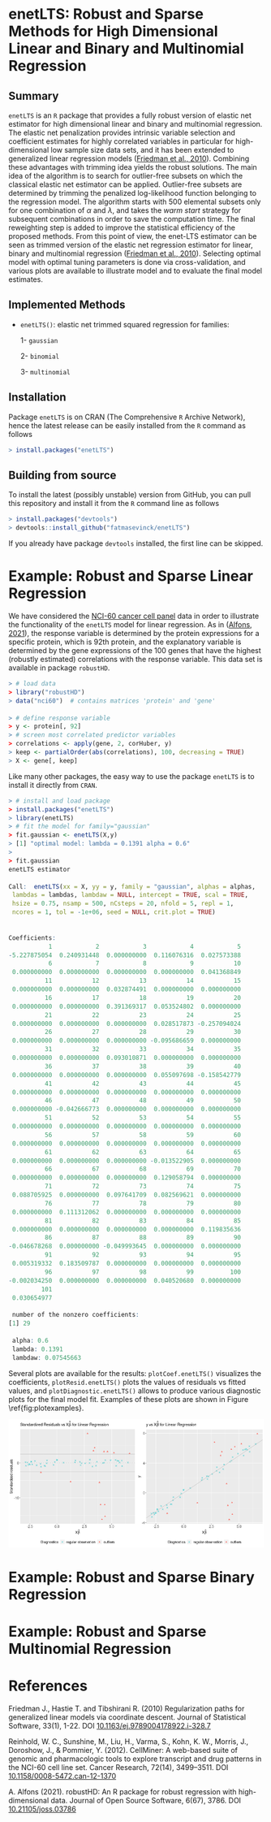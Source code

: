 # enetLTS: Robust and Sparse Methods for High Dimensional Linear and Binary and Multinomial Regression

## Summary

`enetLTS` is an `R` package that provides a fully robust version of 
elastic net estimator for high dimensional linear and binary and multinomial regression. 
The elastic net penalization provides 
intrinsic variable selection and coefficient estimates for highly correlated 
variables in particular for high-dimensional low sample size 
data sets, and it has been extended to generalized linear regression models 
([Friedman et al., 2010](https://www.jstatsoft.org/article/download/v033i01/361)). 
Combining these advantages with trimming idea yields the robust solutions.
The main idea of the algorithm is to search for outlier-free subsets on which the classical elastic 
net estimator can be applied. Outlier-free subsets are determined by trimming 
the penalized log-likelihood function belonging to the regression model. 
The algorithm starts with 500 elemental subsets
only for one combination of $\alpha$ and $\lambda$, and takes the *warm start* strategy
for subsequent combinations in order to save the computation time.
The final reweighting step is added to improve the statistical 
efficiency of the proposed methods. 
From this point of view, the enet-LTS estimator can be seen as trimmed version 
of the elastic net regression estimator for linear, binary and multinomial 
regression ([Friedman et al., 2010](https://www.jstatsoft.org/article/download/v033i01/361)). 
Selecting optimal model with optimal tuning parameters is done via cross-validation, 
and various plots are available to illustrate model and to evaluate the 
final model estimates. 

## Implemented Methods 

- `enetLTS()`: elastic net trimmed squared regression for families:

   1- `gaussian`

   2- `binomial`
   
   3- `multinomial`
                                                                  

## Installation

Package `enetLTS` is on CRAN (The Comprehensive `R` Archive Network), hence the latest release can be easily installed from the `R` command as follows

```R
> install.packages("enetLTS")
```

## Building from source

To install the latest (possibly unstable) version from GitHub, you can pull this repository and install it from the `R` command line as follows

```R
> install.packages("devtools")
> devtools::install_github("fatmasevinck/enetLTS")
```

If you already have package `devtools` installed, the first line can be skipped.


# Example: Robust and Sparse Linear Regression

We have considered the [NCI-60 cancer cell panel](https://discover.nci.nih.gov/cellminer/) data in order to illustrate the functionality of the `enetLTS` model for linear regression. As in ([Alfons, 2021](https://joss.theoj.org/papers/10.21105/joss.03786)), the response variable is determined by the protein expressions for a specific protein, which is 92th protein, and
the explanatory variable is determined by the gene expressions of the 100 genes that have the highest (robustly estimated) correlations with the response variable. This data set is available in package `robustHD`.

```R
> # load data
> library("robustHD")
> data("nci60")  # contains matrices 'protein' and 'gene'

> # define response variable
> y <- protein[, 92]
> # screen most correlated predictor variables
> correlations <- apply(gene, 2, corHuber, y)
> keep <- partialOrder(abs(correlations), 100, decreasing = TRUE)
> X <- gene[, keep]
```

Like many other packages, the easy way to use the package `enetLTS` is to install it directly from `CRAN`. 

```R
> # install and load package
> install.packages("enetLTS")
> library(enetLTS)
> # fit the model for family="gaussian"
> fit.gaussian <- enetLTS(X,y)
> [1] "optimal model: lambda = 0.1391 alpha = 0.6"
>
> fit.gaussian
enetLTS estimator 

Call:  enetLTS(xx = X, yy = y, family = "gaussian", alphas = alphas,      
 lambdas = lambdas, lambdaw = NULL, intercept = TRUE, scal = TRUE,      
 hsize = 0.75, nsamp = 500, nCsteps = 20, nfold = 5, repl = 1,      
 ncores = 1, tol = -1e+06, seed = NULL, crit.plot = TRUE) 


Coefficients:
           1            2            3            4            5 
-5.227875054  0.240931448  0.000000000  0.116076316  0.027573388 
           6            7            8            9           10 
 0.000000000  0.000000000  0.000000000  0.000000000  0.041368849 
          11           12           13           14           15 
 0.000000000  0.000000000  0.032874491  0.000000000  0.000000000 
          16           17           18           19           20 
 0.000000000  0.000000000  0.391369317  0.053524802  0.000000000 
          21           22           23           24           25 
 0.000000000  0.000000000  0.000000000  0.028517873 -0.257094024 
          26           27           28           29           30 
 0.000000000  0.000000000  0.000000000 -0.095686659  0.000000000 
          31           32           33           34           35 
 0.000000000  0.000000000  0.093010871  0.000000000  0.000000000 
          36           37           38           39           40 
 0.000000000  0.000000000  0.000000000  0.055097698 -0.158542779 
          41           42           43           44           45 
 0.000000000  0.000000000  0.000000000  0.000000000  0.000000000 
          46           47           48           49           50 
 0.000000000 -0.042666773  0.000000000  0.000000000  0.000000000 
          51           52           53           54           55 
 0.000000000  0.000000000  0.000000000  0.000000000  0.000000000 
          56           57           58           59           60 
 0.000000000  0.000000000  0.000000000  0.000000000  0.000000000 
          61           62           63           64           65 
 0.000000000  0.000000000  0.000000000 -0.013522905  0.000000000 
          66           67           68           69           70 
 0.000000000  0.000000000  0.000000000  0.129058794  0.000000000 
          71           72           73           74           75 
 0.088705925  0.000000000  0.097641709  0.082569621  0.000000000 
          76           77           78           79           80 
 0.000000000  0.111312062  0.000000000  0.000000000  0.000000000 
          81           82           83           84           85 
 0.000000000  0.000000000  0.000000000  0.000000000  0.119835636 
          86           87           88           89           90 
-0.046678268  0.000000000 -0.049993645  0.000000000  0.000000000 
          91           92           93           94           95 
 0.005319332  0.183509787  0.000000000  0.000000000  0.000000000 
          96           97           98           99          100 
-0.002034250  0.000000000  0.000000000  0.040520680  0.000000000 
         101 
 0.030654977 

 number of the nonzero coefficients:
[1] 29

 alpha: 0.6
 lambda: 0.1391
 lambdaw: 0.07545663
```

Several plots are available for the results: `plotCoef.enetLTS()` visualizes the coefficients, 
`plotResid.enetLTS()` plots the values of residuals vs fitted values, 
and `plotDiagnostic.enetLTS()` allows to produce various diagnostic
plots for the final model fit. 
Examples of these plots are shown in Figure \ref{fig:plotexamples}.

![residuals (left); diagnostic (right)\label{fig:plotexamples}{width=%110}](paper/JOSSgausNCI60.png)

# Example: Robust and Sparse Binary Regression 

# Example: Robust and Sparse Multinomial Regression

# References 

Friedman J., Hastie T. and Tibshirani R. (2010) Regularization paths for generalized linear models via coordinate descent. Journal of Statistical Software, 33(1), 1-22. DOI
[10.1163/ej.9789004178922.i-328.7](https://www.jstatsoft.org/article/download/v033i01/361)

Reinhold, W. C., Sunshine, M., Liu, H., Varma, S., Kohn, K. W., Morris, J., Doroshow, J., &
Pommier, Y. (2012). CellMiner: A web-based suite of genomic and pharmacologic tools to
explore transcript and drug patterns in the NCI-60 cell line set. Cancer Research, 72(14),
3499–3511. DOI
[10.1158/0008-5472.can-12-1370](https://pubmed.ncbi.nlm.nih.gov/22802077/)

A. Alfons (2021). robustHD: An R package for robust regression with high-dimensional data. 
Journal of Open Source Software, 6(67), 3786. DOI
[10.21105/joss.03786](https://joss.theoj.org/papers/10.21105/joss.03786)
